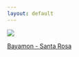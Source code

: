 ```yaml
---
layout: default
---
```


<div class="preview-panel">
	<a href="/Edweb/2015/11/01/Santa-Rosa-Bayamon/">
		<img src="/Edweb/Propiedades/venta/Urb. Santa Rosa, Bayamon/NRG1.JPG" class="custom">
		<p>Bayamon - Santa Rosa</p>
	</a>
</div>

